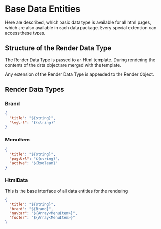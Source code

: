 
# Base Data Entities

Here are described, which basic data type is available for all html pages, which are also available in each data package. Every special extension can access these types.

## Structure of the Render Data Type

The Render Data Type is passed to an Html template. During rendering the contents of the data object are merged with the template.

Any extension of the Render Data Type is appended to the Render Object.

## Render Data Types

### Brand

```json
{
  "title": "${string}",
  "logUrl": "${string}"
}
```

### MenuItem

```json
{
  "title": "${string}",
  "pageUrl": "${string}",
  "active": "${boolean}"
}
```

### HtmlData

This is the base interface of all data entities for the rendering

```json
{
  "title": "${string}",
  "brand": "${Brand}",
  "navbar": "${Array<MenuItem>}",
  "footer": "${Array<MenuItem>}"
}
```

